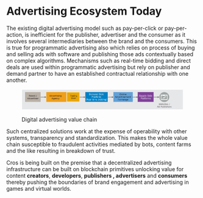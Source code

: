 # Advertising Ecosystem Today

The existing digital advertising model such as pay-per-click or pay-per-action, is inefficient for the publisher, advertiser and the consumer as it involves several intermediaries between the brand and the consumers. This is true for programmatic advertising also which relies on process of buying and selling ads with software and publishing those ads contextually based on complex algorithms. Mechanisms such as real-time bidding and direct deals are used within programmatic advertising but rely on publisher and demand partner to have an established contractual relationship with one another.

<figure><img src="../.gitbook/assets/image (4).png" alt=""><figcaption><p>Digital advertising value chain</p></figcaption></figure>

Such centralized solutions work at the expense of operability with other systems, transparency and standardization. This makes the whole value chain susceptible to fraudulent activities mediated by bots, content farms and the like resulting in breakdown of trust.

Cros is being built on the premise that a decentralized advertising infrastructure can be built on blockchain primitives unlocking value for content **creators**, **developers**, **publishers , advertisers** and **consumers** thereby pushing the boundaries of brand engagement and advertising in games and virtual worlds.
